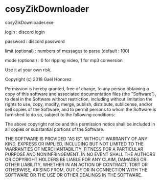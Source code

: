 # cosyZikDownloader

cosyZikDownloader.exe <login> <password> <limit> <mode>

login : discord login

password : discord password

limit (optional) : numbers of messages to parse (default : 100)

mode (optional) : 0 for ripping video, 1 for mp3 conversion

Use it at your own risk. 




Copyright (c) 2018 Gaël Honorez

Permission is hereby granted, free of charge, to any person obtaining a copy
of this software and associated documentation files (the "Software"), to deal
in the Software without restriction, including without limitation the rights
to use, copy, modify, merge, publish, distribute, sublicense, and/or sell
copies of the Software, and to permit persons to whom the Software is
furnished to do so, subject to the following conditions:

The above copyright notice and this permission notice shall be included in all
copies or substantial portions of the Software.

THE SOFTWARE IS PROVIDED "AS IS", WITHOUT WARRANTY OF ANY KIND, EXPRESS OR
IMPLIED, INCLUDING BUT NOT LIMITED TO THE WARRANTIES OF MERCHANTABILITY,
FITNESS FOR A PARTICULAR PURPOSE AND NONINFRINGEMENT. IN NO EVENT SHALL THE
AUTHORS OR COPYRIGHT HOLDERS BE LIABLE FOR ANY CLAIM, DAMAGES OR OTHER
LIABILITY, WHETHER IN AN ACTION OF CONTRACT, TORT OR OTHERWISE, ARISING FROM,
OUT OF OR IN CONNECTION WITH THE SOFTWARE OR THE USE OR OTHER DEALINGS IN THE
SOFTWARE.